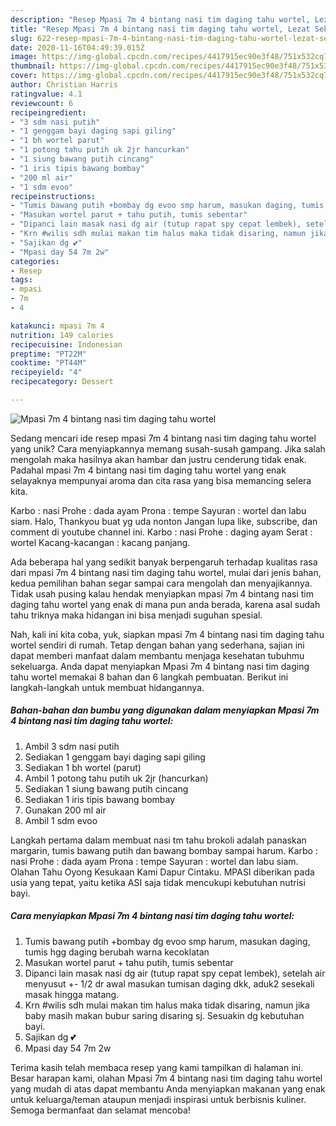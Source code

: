 ```yaml
---
description: "Resep Mpasi 7m 4 bintang nasi tim daging tahu wortel, Lezat Sekali"
title: "Resep Mpasi 7m 4 bintang nasi tim daging tahu wortel, Lezat Sekali"
slug: 622-resep-mpasi-7m-4-bintang-nasi-tim-daging-tahu-wortel-lezat-sekali
date: 2020-11-16T04:49:39.015Z
image: https://img-global.cpcdn.com/recipes/4417915ec90e3f48/751x532cq70/mpasi-7m-4-bintang-nasi-tim-daging-tahu-wortel-foto-resep-utama.jpg
thumbnail: https://img-global.cpcdn.com/recipes/4417915ec90e3f48/751x532cq70/mpasi-7m-4-bintang-nasi-tim-daging-tahu-wortel-foto-resep-utama.jpg
cover: https://img-global.cpcdn.com/recipes/4417915ec90e3f48/751x532cq70/mpasi-7m-4-bintang-nasi-tim-daging-tahu-wortel-foto-resep-utama.jpg
author: Christian Harris
ratingvalue: 4.1
reviewcount: 6
recipeingredient:
- "3 sdm nasi putih"
- "1 genggam bayi daging sapi giling"
- "1 bh wortel parut"
- "1 potong tahu putih uk 2jr hancurkan"
- "1 siung bawang putih cincang"
- "1 iris tipis bawang bombay"
- "200 ml air"
- "1 sdm evoo"
recipeinstructions:
- "Tumis bawang putih +bombay dg evoo smp harum, masukan daging, tumis hgg daging berubah warna kecoklatan"
- "Masukan wortel parut + tahu putih, tumis sebentar"
- "Dipanci lain masak nasi dg air (tutup rapat spy cepat lembek), setelah air menyusut +- 1/2 dr awal masukan tumisan daging dkk, aduk2 sesekali masak hingga matang."
- "Krn #wilis sdh mulai makan tim halus maka tidak disaring, namun jika baby masih makan bubur saring disaring sj. Sesuakin dg kebutuhan bayi."
- "Sajikan dg 💕"
- "Mpasi day 54 7m 2w"
categories:
- Resep
tags:
- mpasi
- 7m
- 4

katakunci: mpasi 7m 4 
nutrition: 149 calories
recipecuisine: Indonesian
preptime: "PT22M"
cooktime: "PT44M"
recipeyield: "4"
recipecategory: Dessert

---
```



![Mpasi 7m 4 bintang nasi tim daging tahu wortel](https://img-global.cpcdn.com/recipes/4417915ec90e3f48/751x532cq70/mpasi-7m-4-bintang-nasi-tim-daging-tahu-wortel-foto-resep-utama.jpg)

Sedang mencari ide resep mpasi 7m 4 bintang nasi tim daging tahu wortel yang unik? Cara menyiapkannya memang susah-susah gampang. Jika salah mengolah maka hasilnya akan hambar dan justru cenderung tidak enak. Padahal mpasi 7m 4 bintang nasi tim daging tahu wortel yang enak selayaknya mempunyai aroma dan cita rasa yang bisa memancing selera kita.

Karbo : nasi Prohe : dada ayam Prona : tempe Sayuran : wortel dan labu siam. Halo, Thankyou buat yg uda nonton Jangan lupa like, subscribe, dan comment di youtube channel ini. Karbo : nasi Prohe : daging ayam Serat : wortel Kacang-kacangan : kacang panjang.

Ada beberapa hal yang sedikit banyak berpengaruh terhadap kualitas rasa dari mpasi 7m 4 bintang nasi tim daging tahu wortel, mulai dari jenis bahan, kedua pemilihan bahan segar sampai cara mengolah dan menyajikannya. Tidak usah pusing kalau hendak menyiapkan mpasi 7m 4 bintang nasi tim daging tahu wortel yang enak di mana pun anda berada, karena asal sudah tahu triknya maka hidangan ini bisa menjadi suguhan spesial.


Nah, kali ini kita coba, yuk, siapkan mpasi 7m 4 bintang nasi tim daging tahu wortel sendiri di rumah. Tetap dengan bahan yang sederhana, sajian ini dapat memberi manfaat dalam membantu menjaga kesehatan tubuhmu sekeluarga. Anda dapat menyiapkan Mpasi 7m 4 bintang nasi tim daging tahu wortel memakai 8 bahan dan 6 langkah pembuatan. Berikut ini langkah-langkah untuk membuat hidangannya.

<!--inarticleads1-->

##### Bahan-bahan dan bumbu yang digunakan dalam menyiapkan Mpasi 7m 4 bintang nasi tim daging tahu wortel:

1. Ambil 3 sdm nasi putih
1. Sediakan 1 genggam bayi daging sapi giling
1. Sediakan 1 bh wortel (parut)
1. Ambil 1 potong tahu putih uk 2jr (hancurkan)
1. Sediakan 1 siung bawang putih cincang
1. Sediakan 1 iris tipis bawang bombay
1. Gunakan 200 ml air
1. Ambil 1 sdm evoo


Langkah pertama dalam membuat nasi tm tahu brokoli adalah panaskan margarin, tumis bawang putih dan bawang bombay sampai harum. Karbo : nasi Prohe : dada ayam Prona : tempe Sayuran : wortel dan labu siam. Olahan Tahu Oyong Kesukaan Kami Dapur Cintaku. MPASI diberikan pada usia yang tepat, yaitu ketika ASI saja tidak mencukupi kebutuhan nutrisi bayi. 

<!--inarticleads2-->

##### Cara menyiapkan Mpasi 7m 4 bintang nasi tim daging tahu wortel:

1. Tumis bawang putih +bombay dg evoo smp harum, masukan daging, tumis hgg daging berubah warna kecoklatan
1. Masukan wortel parut + tahu putih, tumis sebentar
1. Dipanci lain masak nasi dg air (tutup rapat spy cepat lembek), setelah air menyusut +- 1/2 dr awal masukan tumisan daging dkk, aduk2 sesekali masak hingga matang.
1. Krn #wilis sdh mulai makan tim halus maka tidak disaring, namun jika baby masih makan bubur saring disaring sj. Sesuakin dg kebutuhan bayi.
1. Sajikan dg 💕
1. Mpasi day 54 7m 2w




Terima kasih telah membaca resep yang kami tampilkan di halaman ini. Besar harapan kami, olahan Mpasi 7m 4 bintang nasi tim daging tahu wortel yang mudah di atas dapat membantu Anda menyiapkan makanan yang enak untuk keluarga/teman ataupun menjadi inspirasi untuk berbisnis kuliner. Semoga bermanfaat dan selamat mencoba!
